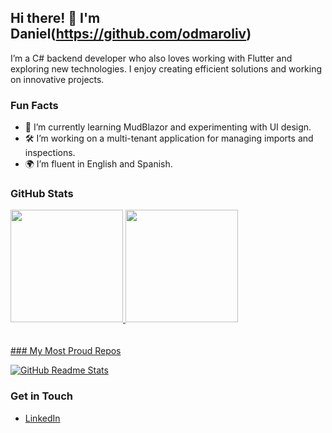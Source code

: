 <!-- Intro Section -->
## Hi there! 👋 I'm Daniel(https://github.com/odmaroliv)

I’m a C# backend developer who also loves working with Flutter and exploring new technologies. I enjoy creating efficient solutions and working on innovative projects.

<!-- Custom Section -->
### Fun Facts

- 🎨 I’m currently learning MudBlazor and experimenting with UI design.
- 🛠️ I’m working on a multi-tenant application for managing imports and inspections.
- 🌍 I’m fluent in English and Spanish.

<!-- GitHub Stats Card -->
### GitHub Stats
</p>

<div>
  <a href="https://github.com/rohitsangwan01">
  <img height="180em" src="https://github-readme-stats.vercel.app/api?username=odmaroliv&count_private=true&theme=cobalt&show_icons=true"/>
  <img height="180em" src="https://github-readme-stats.vercel.app/api/top-langs/?username=odmaroliv&layout=compact&langs_count=7&theme=cobalt"/>
</div>

</br>
</br>
<!-- Extra Pins -->
### My Most Proud Repos

[![GitHub Readme Stats](https://github-readme-stats.vercel.app/api/pin/?username=odmaroliv&repo=github-readme-stats)](https://github.com/odmaroliv/github-readme-stats)


### Get in Touch

- [LinkedIn](https://www.linkedin.com/in/odmarolivares/)




